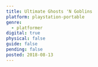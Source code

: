 ```yaml
---
title: Ultimate Ghosts 'N Goblins
platform: playstation-portable
genre:
  - platformer
digital: true
physical: false
guide: false
pending: false
posted: 2018-08-13
---
```


